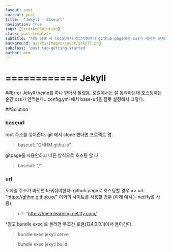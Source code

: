 ```yaml
---
layout: post
current: post
title:  "Jekyll - Baseurl"
navigation: True
tags: [ErrorAndSolution]
class: post-template
subtitle: "지킬 실행 시 local에서 정상작동하나 github page에서 css가 깨지는 문제"
background: assets/images/cover/jekyll.png
subclass: 'post tag-getting-started'
author: mem
---
```


============
Jekyll
============

##Error
Jekyll theme를 하나 받아서 돌렸음. 로컬에서는 잘 동작하는데 호스팅하는 순간 css가 안먹는다..
 config.yml 에서 base-url을 잘못 설정해서 그렇다.

##Solution
### baseurl
root 주소를 넣어준다. git 에서 clone 했다면 프로젝트 명.
> baseurl:         "GHHM.githu.io"

gitpage를 사용안하고 다른 방식으로 호스팅 할 때
> baseurl:           "/"

### url
도메일 주소가 바뀌면 바꿔줘야한다.
github page로 호스팅할 경우 => url: "https://ghhm.github.io/"
이외의 사이트를 사용할 경우 (아래 예시는 netlify를 사용)
> url:               "https://memlearning.netlify.com/

*참고
bundle exec 로 돌리면 무조건 로컬(124.0.0.1)에서 돌아간다.
> bundle exec jekyll serve

> bundle exec jekyll build
